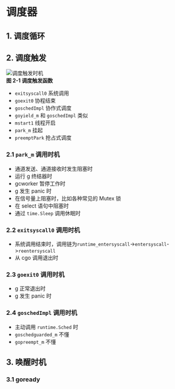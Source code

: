# 调度器
## 1. 调度循环
## 2. 调度触发
![调度触发时机](Pasted%20image%2020230801111252.png)  
**图 2-1 调度触发函数**  
- `exitsyscall0` 系统调用
- `goexit0` 协程结束
- `goschedImpl` 协作式调度
- `goyield_m` 和 `goschedImpl` 类似
- `mstart1` 线程开启
- `park_m` 挂起
- `preemptPark` 抢占式调度
### 2.1 `park_m` 调用时机
- 通道发送、通道接收时发生阻塞时
- 运行 g 终结器时
- gcworker 暂停工作时
- g 发生 panic 时
- 在信号量上阻塞时，比如各种常见的 Mutex 锁
- 在 select 语句中阻塞时
- 通过 `time.Sleep` 调用休眠时
### 2.2 `exitsyscall0` 调用时机
- 系统调用结束时，调用链为`runtime_entersyscall`->`entersyscall`->`reentersyscall`
- 从 cgo 调用退出时
### 2.3 `goexit0` 调用时机
- g 正常退出时
- g 发生 panic 时
### 2.4 `goschedImpl` 调用时机
- 主动调用 `runtime.Sched` 时
- `goschedguarded_m` 不懂
- `gopreempt_m` 不懂
## 3. 唤醒时机
### 3.1 goready